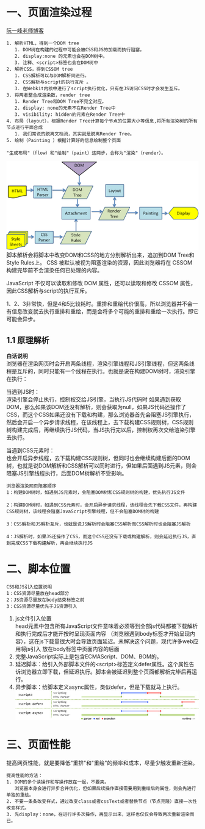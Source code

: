# 一、页面渲染过程  
[阮一峰老师博客](http://www.ruanyifeng.com/blog/2015/09/web-page-performance-in-depth.html)  
~~~
1. 解析HTML，得到一个DOM tree  
   1. DOM树在构建的过程中可能会被CSS和JS的加载而执行阻塞。
   2. display:none 的元素也会在DOM树中。
   3. 注释、<script>标签也会在DOM树中
2. 解析CSS，得到CSSOM tree  
   1. CSS解析可以与DOM解析同进行。
   2. CSS解析与script的执行互斥 。
   3. 在Webkit内核中进行了script执行优化，只有在JS访问CSS时才会发生互斥。
3. 将两者整合成渲染数，render tree  
   1. Render Tree和DOM Tree不完全对应。
   2. display: none的元素不在Render Tree中
   3. visibility: hidden的元素在Render Tree中
4. 布局（layout），根据Render Tree计算每个节点的位置大小等信息,将所有渲染树的所有节点进行平面合成  
   1. 我们常说的脱离文档流，其实就是脱离Render Tree。
5. 绘制（Painting ）根据计算好的信息绘制整个页面

"生成布局"（flow）和"绘制"（paint）这两步，合称为"渲染"（render）。  
~~~  
![](1.png)  
脚本解析会将脚本中改变DOM和CSS的地方分别解析出来，追加到DOM Tree和Style Rules上。
CSS 被默认被视为阻塞渲染的资源，因此浏览器将在 CSSOM 构建完毕前不会渲染任何已处理的内容。

JavaScript 不仅可以读取和修改 DOM 属性，还可以读取和修改 CSSOM 属性，因此CSS解析与script的执行互斥。

1、2、3非常快，但是4和5比较耗时。重排和重绘代价很高，所以浏览器并不会一有信息改变就去执行重排和重绘，而是会将多个可能的重排和重绘一次执行。即它可能会异步。
## 1.1 原理解析  
**白话说明**  
浏览器在渲染网页时会开启两条线程，渲染引擎线程和JS引擎线程，但这两条线程是互斥的，同时只能有一个线程在执行。也就是说在构建DOM树时，渲染引擎在执行：

当遇到JS时：  
渲染引擎会停止执行，控制权交给JS引擎，当执行JS代码时
如果遇到获取DOM，那么如果该DOM还没有解析，则会获取为null，如果JS代码还操作了CSS，而这个CSS如果还没有下载和构建，那么浏览器首先会阻塞JS引擎执行，然后会开启一个异步请求线程，在该线程上，去下载构建CSS规则树，CSS规则树构建完成后，再继续执行JS代码，当JS执行完以后，控制权再次交给渲染引擎去执行。

当遇到CSS元素时：  
也会开启异步线程，去下载构建CSS规则树，但同时也会继续构建后面的DOM树，也就是说DOM解析和CSS解析可以同时进行，但如果后面遇到JS元素，则会阻塞JS引擎线程执行，后面DOM树解析不受影响。  
~~~  
浏览器渲染网页阻塞顺序
1：构建DOM树时，如遇到JS元素时，会阻塞DOM树和CSS规则树的构建，优先执行JS文件

2：构建DOM树时，如遇到CSS元素时，会开启异步请求线程，该线程会先下载CSS文件，再构建CSS规则树，该线程会阻塞JavaScript引擎线程，但不会阻塞DOM树的构建

3：CSS解析和JS解析互斥，也就是说JS解析时会阻塞CSS解析而CSS解析时也会阻塞JS解析

4：JS解析时，如果JS还操作了CSS，而这个CSS还没有下载或构建解析，则会延迟执行JS，直到完成CSS下载构建解析，再会继续执行JS
~~~

# 二、脚本位置  
~~~  
CSS和JS引入位置说明
1：CSS资源尽量放在head部分
2：JS资源尽量放在body结束标签之前
3：CSS资源尽量优先于JS资源引入
~~~
1. js文件引入位置  
head元素中包含所有JavaScript文件意味着必须等到全部js代码都被下载解析和执行完成后才能开按时呈现页面内容
（浏览器遇到body标签才开始呈现内容），这在js下载量很大时会导致页面延迟。未解决这个问题，现代许多web应用将js引入
放在body标签中页面内容的后面  
2. 完整JavaScript实际上是包含ECMAScript、DOM、BOM的。  
3. 延迟脚本：给引入外部脚本文件的\<script\>标签定义defer属性。这个属性告诉浏览器立即下载，但延迟执行。脚本会被延迟到整个页面都解析完毕后再运行。  
3. 异步脚本：给脚本定义async属性，类似defer，但是下载就马上执行。  
![](./2.jpg)

# 三、页面性能  
提高网页性能，就是要降低"重排"和"重绘"的频率和成本，尽量少触发重新渲染。
~~~  
提高性能的方法：  
1. DOM的多个读操作和写操作放在一起，不要夹。
   浏览器本身会进行异步合并优化，但如果后续操作直接需要用到重绘后的属性，则会先进行单独的重绘。
2. 不要一条条改变样式，通过改变class或者cssText或者替换节点（节点克隆）直接一次性改变样式。
3. 先display：none，在进行许多次操作，再显示出来，这样也仅仅会导致两次重新渲染而已。
~~~